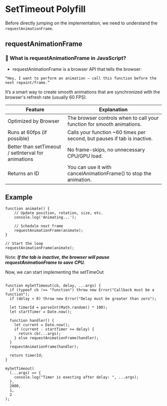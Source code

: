 # SetTimeout Polyfill

Before directly jumping on the implementation, we need to understand the ```requestAnimationFrame```.

## requestAnimationFrame

### 🚀 What is requestAnimationFrame in JavaScript?
- requestAnimationFrame is a browser API that tells the browser:
```
“Hey, I want to perform an animation — call this function before the next repaint/frame.”
```
It’s a smart way to create smooth animations that are synchronized with the browser's refresh rate (usually 60 FPS).

| Feature    | Explanation |
| -------- | ------- |
| Optimized by Browser  | The browser controls when to call your function for smooth animations.    |
| Runs at 60fps (if possible) | Calls your function ~60 times per second, but pauses if tab is inactive.     |
| Better than setTimeout / setInterval for animations    | No frame-skips, no unnecessary CPU/GPU load.    |
| Returns an ID    | You can use it with cancelAnimationFrame() to stop the animation.    |


Example
---
```
function animate() {
    // Update position, rotation, size, etc.
    console.log('Animating...');

    // Schedule next frame
    requestAnimationFrame(animate);
}

// Start the loop
requestAnimationFrame(animate);

```


Note: ***If the tab is inactive, the browser will pause requestAnimationFrame to save CPU.***

Now, we can start implementing the setTimeOut

```

function mySetTimeout(cb, delay, ...args) {
  if (typeof cb !== "function") throw new Error("Callback must be a function");
  if (delay < 0) throw new Error("Delay must be greater than zero");

  let timerId = parseInt(Math.random() * 100);
  let startTimer = Date.now();

  function handler() {
    let current = Date.now();
    if (current - startTimer >= delay) {
      return cb(...args);
    } else requestAnimationFrame(handler);
  }
  requestAnimationFrame(handler);

  return timerId;
}
```
```
mySetTimeout(
  (...args) => {
    console.log("Timer is execting after delay: ", ...args);
  },
  2000,
  1,
  2
);

```
